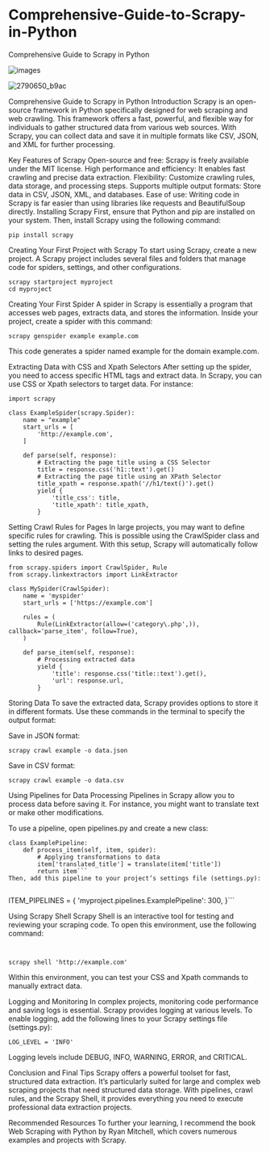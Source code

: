 # Comprehensive-Guide-to-Scrapy-in-Python
Comprehensive Guide to Scrapy in Python




![images](https://github.com/user-attachments/assets/66c4e008-f46e-41da-b7c1-43406b6051b9)



![2790650_b9ac](https://github.com/user-attachments/assets/fe5e23ac-67f2-42f3-87dd-63bc94b08935)



Comprehensive Guide to Scrapy in Python
Introduction
Scrapy is an open-source framework in Python specifically designed for web scraping and web crawling. This framework offers a fast, powerful, and flexible way for individuals to gather structured data from various web sources. With Scrapy, you can collect data and save it in multiple formats like CSV, JSON, and XML for further processing.

Key Features of Scrapy
Open-source and free: Scrapy is freely available under the MIT license.
High performance and efficiency: It enables fast crawling and precise data extraction.
Flexibility: Customize crawling rules, data storage, and processing steps.
Supports multiple output formats: Store data in CSV, JSON, XML, and databases.
Ease of use: Writing code in Scrapy is far easier than using libraries like requests and BeautifulSoup directly.
Installing Scrapy
First, ensure that Python and pip are installed on your system. Then, install Scrapy using the following command:

```
pip install scrapy
```
Creating Your First Project with Scrapy
To start using Scrapy, create a new project. A Scrapy project includes several files and folders that manage code for spiders, settings, and other configurations.

```
scrapy startproject myproject
cd myproject
```
Creating Your First Spider
A spider in Scrapy is essentially a program that accesses web pages, extracts data, and stores the information. Inside your project, create a spider with this command:

```
scrapy genspider example example.com
```
This code generates a spider named example for the domain example.com.

Extracting Data with CSS and Xpath Selectors
After setting up the spider, you need to access specific HTML tags and extract data. In Scrapy, you can use CSS or Xpath selectors to target data. For instance:

```
import scrapy

class ExampleSpider(scrapy.Spider):
    name = "example"
    start_urls = [
        'http://example.com',
    ]

    def parse(self, response):
        # Extracting the page title using a CSS Selector
        title = response.css('h1::text').get()
        # Extracting the page title using an XPath Selector
        title_xpath = response.xpath('//h1/text()').get()
        yield {
            'title_css': title,
            'title_xpath': title_xpath,
        }
```
Setting Crawl Rules for Pages
In large projects, you may want to define specific rules for crawling. This is possible using the CrawlSpider class and setting the rules argument. With this setup, Scrapy will automatically follow links to desired pages.

```
from scrapy.spiders import CrawlSpider, Rule
from scrapy.linkextractors import LinkExtractor

class MySpider(CrawlSpider):
    name = 'myspider'
    start_urls = ['https://example.com']

    rules = (
        Rule(LinkExtractor(allow=('category\.php',)), callback='parse_item', follow=True),
    )

    def parse_item(self, response):
        # Processing extracted data
        yield {
            'title': response.css('title::text').get(),
            'url': response.url,
        }
```
Storing Data
To save the extracted data, Scrapy provides options to store it in different formats. Use these commands in the terminal to specify the output format:

Save in JSON format:

```
scrapy crawl example -o data.json
```
Save in CSV format:

```
scrapy crawl example -o data.csv
```
Using Pipelines for Data Processing
Pipelines in Scrapy allow you to process data before saving it. For instance, you might want to translate text or make other modifications.

To use a pipeline, open pipelines.py and create a new class:

```
class ExamplePipeline:
    def process_item(self, item, spider):
        # Applying transformations to data
        item['translated_title'] = translate(item['title'])
        return item```
Then, add this pipeline to your project’s settings file (settings.py):
 
```

ITEM_PIPELINES = {
    'myproject.pipelines.ExamplePipeline': 300,
}```


Using Scrapy Shell
Scrapy Shell is an interactive tool for testing and reviewing your scraping code. To open this environment, use the following command:
 
```


scrapy shell 'http://example.com'

```
Within this environment, you can test your CSS and Xpath commands to manually extract data.

Logging and Monitoring
In complex projects, monitoring code performance and saving logs is essential. Scrapy provides logging at various levels. To enable logging, add the following lines to your Scrapy settings file (settings.py):
 
```
LOG_LEVEL = 'INFO'

```


Logging levels include DEBUG, INFO, WARNING, ERROR, and CRITICAL.
 
Conclusion and Final Tips
Scrapy offers a powerful toolset for fast, structured data extraction. It’s particularly suited for large and complex web scraping projects that need structured data storage. With pipelines, crawl rules, and the Scrapy Shell, it provides everything you need to execute professional data extraction projects.

Recommended Resources
To further your learning, I recommend the book Web Scraping with Python by Ryan Mitchell, which covers numerous examples and projects with Scrapy.
